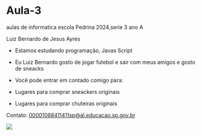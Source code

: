 # Aula-3

aulas de informatica escola Pedrina 2024,serie 3 ano A

Luiz Bernardo de Jesus Ayres

- Estamos estudando programação, Javas Script
  
- Eu Luiz Bernardo gosto de jogar futebol e sair com meus amigos e gosto de sneacks

- Você pode entrar em contado comigo para:

- Lugares para comprar sneackers originais
- Lugares para comprar chuteiras originais
  
Contato: 00001088411411sp@al.educacao.sp.gov.br

![](https://media1.tenor.com/m/9We1Zi9S_IAAAAAd/richard-rios-vem-quebrando.gif)


